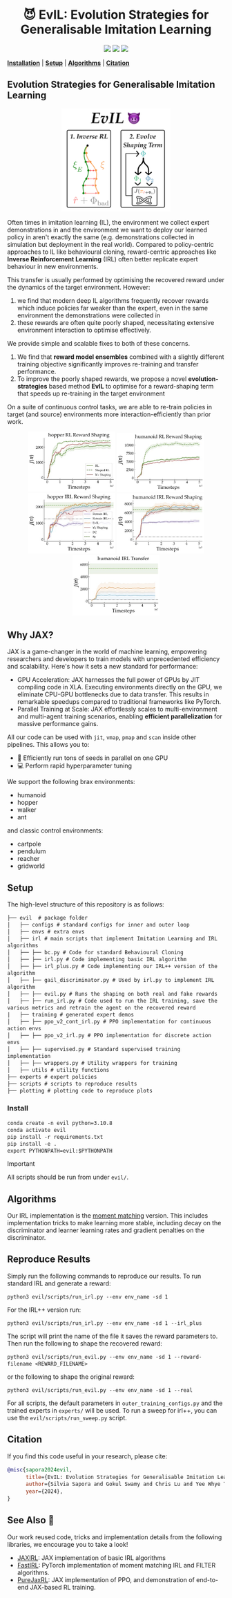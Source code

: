 <h1 align="center">😈 EvIL: Evolution Strategies for Generalisable Imitation Learning</h1>

<p align="center">
      <img src="https://img.shields.io/badge/python-3.8_%7C_3.9-blue" />
      <a href= "https://github.com/psf/black">
      <img src="https://img.shields.io/badge/code%20style-black-000000.svg" /></a>
      <a href= "https://github.com/FLAIROx/jaxirl/blob/main/LICENSE">
      <img src="https://img.shields.io/badge/license-Apache2.0-blue.svg" /></a>
       
</p>

[**Installation**](#install) | [**Setup**](#setup) | [**Algorithms**](#algorithms) | [**Citation**](#citation)

## Evolution Strategies for Generalisable Imitation Learning

<div class="column" align="center">
      <img src="https://github.com/SilviaSapora/evil/blob/main/images/evil_ffig.png" alt="evil" width="50%">
</div>

Often times in imitation learning (IL), the environment we collect expert demonstrations in and the environment we want to deploy our learned policy in aren't exactly the same (e.g. demonstrations collected in simulation but deployment in the real world). Compared to policy-centric approaches to IL like behavioural cloning, reward-centric approaches like **Inverse Reinforcement Learning** (IRL) often better replicate expert behaviour in new environments. 

This transfer is usually performed by optimising the recovered reward under the dynamics of the target environment. However:
1. we find that modern deep IL algorithms frequently recover rewards which induce policies far weaker than the expert, even in the same environment the demonstrations were collected in
2. these rewards are often quite poorly shaped, necessitating extensive environment interaction to optimise effectively.

We provide simple and scalable fixes to both of these concerns. 
1. We find that **reward model ensembles** combined with a slightly different training objective significantly improves re-training and transfer performance.
2. To improve the poorly shaped rewards, we propose a novel **evolution-strategies** based method **EvIL** to optimise for a reward-shaping term that speeds up re-training in the target environment

On a suite of continuous control tasks, we are able to re-train policies in target (and source) environments more interaction-efficiently than prior work.

<div class="collage">
    <div class="column" align="center">
        <div class="row" align="center">
            <img src="https://github.com/SilviaSapora/evil/blob/main/images/hopper.jpg" alt="hopper" width="40%">
            <img src="https://github.com/SilviaSapora/evil/blob/main/images/humanoid.jpg" alt="humanoid" width="40%">
        </div>
        <div class="row" align="center">
            <img src="https://github.com/SilviaSapora/evil/blob/main/images/hopper_irl.jpg" alt="hopper_irl" width="40%">
            <img src="https://github.com/SilviaSapora/evil/blob/main/images/humanoid_irl.jpg" alt="humanoid_irl" width="40%">
        </div>
        <div class="row" align="center">
            <img src="https://github.com/SilviaSapora/evil/blob/main/images/humanoid_transfer.jpg" alt="humanoid_transfer" width="40%">
        </div>
    </div>
</div>

## Why JAX?
JAX is a game-changer in the world of machine learning, empowering researchers and developers to train models with unprecedented efficiency and scalability. Here's how it sets a new standard for performance:

- GPU Acceleration: JAX harnesses the full power of GPUs by JIT compiling code in XLA. Executing environments directly on the GPU, we eliminate CPU-GPU bottlenecks due to data transfer. This results in remarkable speedups compared to traditional frameworks like PyTorch.
- Parallel Training at Scale: JAX effortlessly scales to multi-environment and multi-agent training scenarios, enabling **efficient parallelization** for massive performance gains.

All our code can be used with `jit`, `vmap`, `pmap` and `scan` inside other pipelines. 
This allows you to:
- 🎲 Efficiently run tons of seeds in parallel on one GPU
- 💻 Perform rapid hyperparameter tuning

We support the following brax environments:
- humanoid
- hopper
- walker
- ant

and classic control environments:
- cartpole
- pendulum
- reacher
- gridworld

## Setup

The high-level structure of this repository is as follows:
```
├── evil  # package folder
│   ├── configs # standard configs for inner and outer loop
│   ├── envs # extra envs
│   ├── irl # main scripts that implement Imitation Learning and IRL algorithms
│   ├── ├── bc.py # Code for standard Behavioural Cloning
│   ├── ├── irl.py # Code implementing basic IRL algorithm
│   ├── ├── irl_plus.py # Code implementing our IRL++ version of the algorithm
│   ├── ├── gail_discriminator.py # Used by irl.py to implement IRL algorithm
│   ├── ├── evil.py # Runs the shaping on both real and fake rewards
│   ├── ├── run_irl.py # Code used to run the IRL training, save the various metrics and retrain the agent on the recovered reward
|   ├── training # generated expert demos
│   ├── ├── ppo_v2_cont_irl.py # PPO implementation for continuous action envs
│   ├── ├── ppo_v2_irl.py # PPO implementation for discrete action envs
│   ├── ├── supervised.py # Standard supervised training implementation
│   ├── ├── wrappers.py # Utility wrappers for training
│   ├── utils # utility functions
├── experts # expert policies
├── scripts # scripts to reproduce results
├── plotting # plotting code to reproduce plots
```
### Install 
```
conda create -n evil python=3.10.8
conda activate evil
pip install -r requirements.txt
pip install -e .
export PYTHONPATH=evil:$PYTHONPATH
```
> [!IMPORTANT]
> All scripts should be run from under ```evil/```. 

## Algorithms

Our IRL implementation is the [moment matching](https://arxiv.org/abs/2103.03236) version. 
This includes implementation tricks to make learning more stable, including decay on the discriminator and learner learning rates and gradient penalties on the discriminator.

## Reproduce Results
Simply run the following commands to reproduce our results.
To run standard IRL and generate a reward: 
```
python3 evil/scripts/run_irl.py --env env_name -sd 1
```
For the IRL++ version run: 
```
python3 evil/scripts/run_irl.py --env env_name -sd 1 --irl_plus
```
The script will print the name of the file it saves the reward parameters to. Then run the following to shape the recovered reward:
```
python3 evil/scripts/run_evil.py --env env_name -sd 1 --reward-filename <REWARD_FILENAME>
```
or the following to shape the original reward:
```
python3 evil/scripts/run_evil.py --env env_name -sd 1 --real
```
For all scripts, the default parameters in ```outer_training_configs.py``` and the trained experts in ```experts/``` will be used.
To run a sweep for irl++, you can use the ```evil/scripts/run_sweep.py``` script.

## Citation

If you find this code useful in your research, please cite:
```bibtex
@misc{sapora2024evil,
      title={EvIL: Evolution Strategies for Generalisable Imitation Learning}, 
      author={Silvia Sapora and Gokul Swamy and Chris Lu and Yee Whye Teh and Jakob Nicolaus Foerster},
      year={2024},
}
```

## See Also 🙌
Our work reused code, tricks and implementation details from the following libraries, we encourage you to take a look!

- [JAXIRL](https://github.com/FLAIROx/jaxirl): JAX implementation of basic IRL algorithms
- [FastIRL](https://github.com/gkswamy98/fast_irl): PyTorch implementation of moment matching IRL and FILTER algorithms.
- [PureJaxRL](https://github.com/luchris429/purejaxrl): JAX implementation of PPO, and demonstration of end-to-end JAX-based RL training.
